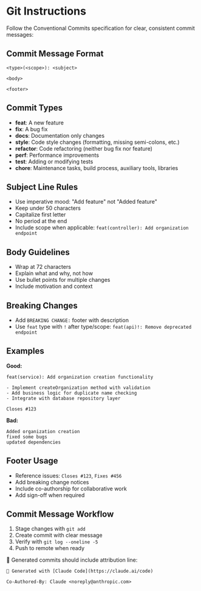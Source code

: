 # Git Instructions

Follow the Conventional Commits specification for clear, consistent commit messages:

## Commit Message Format

```plain
<type>(<scope>): <subject>

<body>

<footer>
```

## Commit Types

- **feat**: A new feature
- **fix**: A bug fix
- **docs**: Documentation only changes
- **style**: Code style changes (formatting, missing semi-colons, etc.)
- **refactor**: Code refactoring (neither bug fix nor feature)
- **perf**: Performance improvements
- **test**: Adding or modifying tests
- **chore**: Maintenance tasks, build process, auxiliary tools, libraries

## Subject Line Rules

- Use imperative mood: "Add feature" not "Added feature"
- Keep under 50 characters
- Capitalize first letter
- No period at the end
- Include scope when applicable: `feat(controller): Add organization endpoint`

## Body Guidelines

- Wrap at 72 characters
- Explain what and why, not how
- Use bullet points for multiple changes
- Include motivation and context

## Breaking Changes

- Add `BREAKING CHANGE:` footer with description
- Use `feat` type with `!` after type/scope: `feat(api)!: Remove deprecated endpoint`

## Examples

**Good:**

```plain
feat(service): Add organization creation functionality

- Implement createOrganization method with validation
- Add business logic for duplicate name checking
- Integrate with database repository layer

Closes #123
```

**Bad:**

```plain
Added organization creation
fixed some bugs
updated dependencies
```

## Footer Usage

- Reference issues: `Closes #123`, `Fixes #456`
- Add breaking change notices
- Include co-authorship for collaborative work
- Add sign-off when required

## Commit Message Workflow

1. Stage changes with `git add`
2. Create commit with clear message
3. Verify with `git log --oneline -5`
4. Push to remote when ready

🤖 Generated commits should include attribution line:

```plain
🤖 Generated with [Claude Code](https://claude.ai/code)

Co-Authored-By: Claude <noreply@anthropic.com>
```
